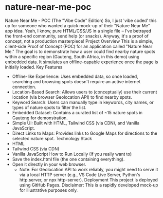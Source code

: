 # nature-near-me-poc
Nature Near Me - POC (The "Vibe Code" Edition)
So, I just 'vibe coded' this up for someone who wanted a quick mock-up of their "Nature Near Me" app idea. Yeah, I know, pure HTML/CSS/JS in a single file – I've betrayed the front-end community, send help (or snacks). Anyway, it's a proof of concept, not a production masterpiece!
Project Overview
This is a simple, client-side Proof of Concept (POC) for an application called "Nature Near Me." The goal is to demonstrate how a user could find nearby nature spots within a specific region (Gauteng, South Africa, in this demo) using embedded data. It simulates an offline-capable experience once the page is initially loaded.
Key Features
 * Offline-like Experience: Uses embedded data, so once loaded, searching and browsing spots doesn't require an active internet connection.
 * Location-Based Search: Allows users to (conceptually) use their current location (via browser Geolocation API) to find nearby spots.
 * Keyword Search: Users can manually type in keywords, city names, or types of nature spots to filter the list.
 * Embedded Dataset: Contains a curated list of ~15 nature spots in Gauteng for demonstration.
 * Simple UI: Built with HTML, Tailwind CSS (via CDN), and Vanilla JavaScript.
 * Direct Links to Maps: Provides links to Google Maps for directions to the selected nature spot.
Technology Stack
 * HTML
 * Tailwind CSS (via CDN)
 * Vanilla JavaScript
How to Run Locally (If you really want to)
 * Save the index.html file (the one containing everything).
 * Open it directly in your web browser.
   * Note: For Geolocation API to work reliably, you might need to serve it via a local HTTP server (e.g., VS Code Live Server, Python's http.server, or npx http-server).
Deployment
This project is deployed using GitHub Pages.
Disclaimer: This is a rapidly developed mock-up for illustrative purposes only.
